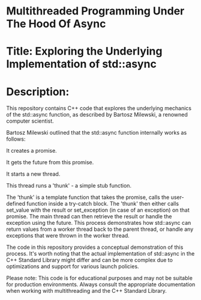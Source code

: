 # Multithreaded Programming Under The Hood Of Async
# Title: Exploring the Underlying Implementation of std::async

# Description:

This repository contains C++ code that explores the underlying mechanics of the std::async function, as described by Bartosz Milewski, a renowned computer scientist.

Bartosz Milewski outlined that the std::async function internally works as follows:

It creates a promise.

It gets the future from this promise.

It starts a new thread.

This thread runs a 'thunk' - a simple stub function.

The 'thunk' is a template function that takes the promise, calls the user-defined function inside a try-catch block.
The 'thunk' then either calls set_value with the result or set_exception (in case of an exception) on that promise.
The main thread can then retrieve the result or handle the exception using the future. This process demonstrates how std::async can return values from a worker thread back to the parent thread, or handle any exceptions that were thrown in the worker thread.

The code in this repository provides a conceptual demonstration of this process. It's worth noting that the actual implementation of std::async in the C++ Standard Library might differ and can be more complex due to optimizations and support for various launch policies.

Please note: This code is for educational purposes and may not be suitable for production environments. Always consult the appropriate documentation when working with multithreading and the C++ Standard Library.
